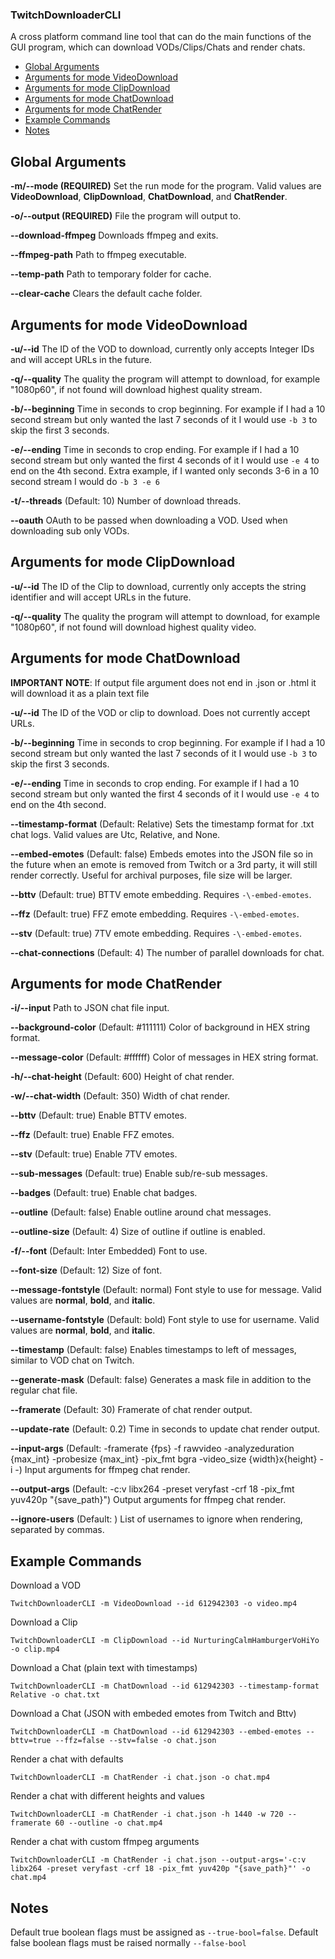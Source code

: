 ### TwitchDownloaderCLI
A cross platform command line tool that can do the main functions of the GUI program, which can download VODs/Clips/Chats and render chats.

 - [Global Arguments](#global-arguments)
 - [Arguments for mode VideoDownload](#arguments-for-mode-videodownload)
 - [Arguments for mode ClipDownload](#arguments-for-mode-clipdownload)
 - [Arguments for mode ChatDownload](#arguments-for-mode-chatdownload)
 - [Arguments for mode ChatRender](#arguments-for-mode-chatrender)
 - [Example Commands](#example-commands)
 - [Notes](#notes)

## Global Arguments
**-m/-\-mode (REQUIRED)**
Set the run mode for the program. Valid values are **VideoDownload**, **ClipDownload**, **ChatDownload**, and **ChatRender**.

**-o/-\-output (REQUIRED)**
File the program will output to.

**-\-download-ffmpeg**
Downloads ffmpeg and exits.

**-\-ffmpeg-path**
Path to ffmpeg executable.

**-\-temp-path**
Path to temporary folder for cache.

**-\-clear-cache**
Clears the default cache folder.

## Arguments for mode VideoDownload
**-u/-\-id**
The ID of the VOD to download, currently only accepts Integer IDs and will accept URLs in the future.

**-q/-\-quality**
The quality the program will attempt to download, for example "1080p60", if not found will download highest quality stream.

**-b/-\-beginning**
Time in seconds to crop beginning. For example if I had a 10 second stream but only wanted the last 7 seconds of it I would use `-b 3` to skip the first 3 seconds.

**-e/-\-ending**
Time in seconds to crop ending. For example if I had a 10 second stream but only wanted the first 4 seconds of it I would use `-e 4` to end on the 4th second.
Extra example, if I wanted only seconds 3-6 in a 10 second stream I would do `-b 3 -e 6`

**-t/-\-threads**
(Default: 10) Number of download threads.

**-\-oauth**
OAuth to be passed when downloading a VOD. Used when downloading sub only VODs.
## Arguments for mode ClipDownload
**-u/-\-id**
The ID of the Clip to download, currently only accepts the string identifier and will accept URLs in the future.

**-q/-\-quality**
The quality the program will attempt to download, for example "1080p60", if not found will download highest quality video.
## Arguments for mode ChatDownload
**IMPORTANT NOTE**: If output file argument does not end in .json or .html it will download it as a plain text file

**-u/-\-id**
The ID of the VOD or clip to download. Does not currently accept URLs.

**-b/-\-beginning**
Time in seconds to crop beginning. For example if I had a 10 second stream but only wanted the last 7 seconds of it I would use `-b 3` to skip the first 3 seconds.

**-e/-\-ending**
Time in seconds to crop ending. For example if I had a 10 second stream but only wanted the first 4 seconds of it I would use `-e 4` to end on the 4th second.

**-\-timestamp-format**
(Default: Relative) Sets the timestamp format for .txt chat logs. Valid values are Utc, Relative, and None.

**-\-embed-emotes**
(Default: false) Embeds emotes into the JSON file so in the future when an emote is removed from Twitch or a 3rd party, it will still render correctly. Useful for archival purposes, file size will be larger.

**-\-bttv**
(Default: true) BTTV emote embedding. Requires `-\-embed-emotes`.

**-\-ffz**
(Default: true) FFZ emote embedding. Requires `-\-embed-emotes`.

**-\-stv**
(Default: true) 7TV emote embedding. Requires `-\-embed-emotes`.

**-\-chat-connections**
(Default: 4) The number of parallel downloads for chat.
## Arguments for mode ChatRender
**-i/-\-input**
Path to JSON chat file input.

**-\-background-color**
(Default: #111111) Color of background in HEX string format.

**-\-message-color**
(Default: #ffffff) Color of messages in HEX string format.

**-h/-\-chat-height**
(Default: 600) Height of chat render.

**-w/-\-chat-width**
(Default: 350) Width of chat render.

**-\-bttv**
(Default: true) Enable BTTV emotes.

**-\-ffz**
(Default: true) Enable FFZ emotes.

**-\-stv**
(Default: true) Enable 7TV emotes.

**-\-sub-messages**
(Default: true) Enable sub/re-sub messages.

**-\-badges**
(Default: true) Enable chat badges.

**-\-outline**
(Default: false) Enable outline around chat messages.

**-\-outline-size**
(Default: 4) Size of outline if outline is enabled.

**-f/-\-font**
(Default: Inter Embedded) Font to use.

**-\-font-size**
(Default: 12) Size of font.

**-\-message-fontstyle**
(Default: normal) Font style to use for message. Valid values are **normal**, **bold**, and **italic**.

**-\-username-fontstyle**
(Default: bold) Font style to use for username. Valid values are **normal**, **bold**, and **italic**.

**-\-timestamp**
(Default: false) Enables timestamps to left of messages, similar to VOD chat on Twitch.

**-\-generate-mask**
(Default: false) Generates a mask file in addition to the regular chat file.

**-\-framerate**
(Default: 30) Framerate of chat render output.

**-\-update-rate**
(Default: 0.2) Time in seconds to update chat render output.

**-\-input-args**
 (Default: -framerate {fps} -f rawvideo -analyzeduration {max_int} -probesize {max_int} -pix_fmt bgra -video_size {width}x{height} -i -) Input arguments for ffmpeg chat render.

**-\-output-args**
(Default: -c:v libx264 -preset veryfast -crf 18 -pix_fmt yuv420p "{save_path}") Output arguments for ffmpeg chat render.

**-\-ignore-users**
(Default: ) List of usernames to ignore when rendering, separated by commas.
## Example Commands
Download a VOD

    TwitchDownloaderCLI -m VideoDownload --id 612942303 -o video.mp4
Download a Clip

    TwitchDownloaderCLI -m ClipDownload --id NurturingCalmHamburgerVoHiYo -o clip.mp4
Download a Chat (plain text with timestamps)

    TwitchDownloaderCLI -m ChatDownload --id 612942303 --timestamp-format Relative -o chat.txt
Download a Chat (JSON with embeded emotes from Twitch and Bttv)

    TwitchDownloaderCLI -m ChatDownload --id 612942303 --embed-emotes --bttv=true --ffz=false --stv=false -o chat.json
Render a chat with defaults

    TwitchDownloaderCLI -m ChatRender -i chat.json -o chat.mp4
Render a chat with different heights and values

    TwitchDownloaderCLI -m ChatRender -i chat.json -h 1440 -w 720 --framerate 60 --outline -o chat.mp4
Render a chat with custom ffmpeg arguments

    TwitchDownloaderCLI -m ChatRender -i chat.json --output-args='-c:v libx264 -preset veryfast -crf 18 -pix_fmt yuv420p "{save_path}"' -o chat.mp4

## Notes

Default true boolean flags must be assigned as `--true-bool=false`. Default false boolean flags must be raised normally `--false-bool`